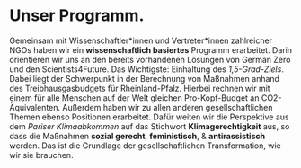 # Unser Programm.

Gemeinsam mit Wissenschaftler\*innen und Vertreter\*innen zahlreicher NGOs haben wir ein **wissenschaftlich basiertes** Programm erarbeitet. Darin orientieren wir uns an den bereits vorhandenen Lösungen von German Zero und den Scientists4Future. Das Wichtigste: Einhaltung des *1,5-Grad-Ziels*. Dabei liegt der Schwerpunkt in der Berechnung von Maßnahmen anhand des Treibhausgasbudgets für Rheinland-Pfalz. Hierbei rechnen wir mit einem für alle Menschen auf der Welt gleichen Pro-Kopf-Budget an CO2-Äquivalenten. Außerdem haben wir zu allen anderen gesellschaftlichen Themen ebenso Positionen erarbeitet. Dafür weiten wir die Perspektive aus dem *Pariser Klimaabkommen* auf das Stichwort **Klimagerechtigkeit** aus, so dass die Maßnahmen **sozial gerecht**, **feministisch**, & **antirassistisch** werden. Das ist die Grundlage der gesellschaftlichen Transformation, wie wir sie brauchen.
